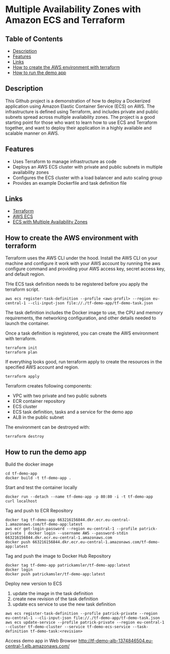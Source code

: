 # Multiple Availability Zones with Amazon ECS and Terraform

## Table of Contents

- [Description](#Description)
- [Features](#features)
- [Links](#links)
- [How to create the AWS environment with terraform](#how-to-create-the-aws-environment-with-terraform)
- [How to run the demo app](#how-to-run-the-demo-app)

##  Description

This Github project is a demonstration of how to deploy a Dockerized application using Amazon Elastic Container Service (ECS) on AWS. The infrastructure is defined using Terraform, and includes private and public subnets spread across multiple availability zones. The project is a good starting point for those who want to learn how to use ECS and Terraform together, and want to deploy their application in a highly available and scalable manner on AWS.

## Features

- Uses Terraform to manage infrastructure as code
- Deploys an AWS ECS cluster with private and public subnets in multiple availability zones
- Configures the ECS cluster with a load balancer and auto scaling group
- Provides an example Dockerfile and task definition file

## Links

- [Terraform](https://aws.amazon.com/terraform/)
- [AWS ECS](https://aws.amazon.com/ecs/)
- [ECS with Multiple Availability Zones](https://docs.aws.amazon.com/AmazonECS/latest/developerguide/create-service-discovery.html)


## How to create the AWS environment with terraform

Terraform uses the AWS CLI under the hood. Install the AWS CLI on your machine and configure it work with your AWS account by running the aws configure command and providing your AWS access key, secret access key, and default region.

THe ECS task definition needs to be registered before you apply the terraform script.
```shell
aws ecs register-task-definition --profile <aws-profil> --region eu-central-1 --cli-input-json file://./tf-demo-app/tf-demo-task.json
```

The task definition includes the Docker image to use, the CPU and memory requirements, the networking configuration, and other details needed to launch the container. 

Once a task definition is registered, you can create the AWS environment with terraform.
```shell
terraform init
terraform plan
```

If everything looks good, run terraform apply to create the resources in the specified AWS account and region.
```shell
terraform apply
```

Terraform creates following components:
* VPC with two private and two public subnets
* ECR container repository
* ECS cluster
* ECS task definition, tasks and a service for the demo app
* ALB in the public subnet

The environment can be destroyed with:
```shell
terraform destroy
```

## How to run the demo app

Build the docker image
```shell
cd tf-demo-app
docker build -t tf-demo-app .
```

Start and test the container locally
```shell
docker run --detach --name tf-demo-app -p 80:80 -i -t tf-demo-app
curl localhost
```

Tag and push to ECR Repository
```shell
docker tag tf-demo-app 663216156844.dkr.ecr.eu-central-1.amazonaws.com/tf-demo-app:latest
aws ecr get-login-password --region eu-central-1 --profile patrick-private | docker login --username AWS --password-stdin 663216156844.dkr.ecr.eu-central-1.amazonaws.com
docker push 663216156844.dkr.ecr.eu-central-1.amazonaws.com/tf-demo-app:latest
```

Tag and push the image to Docker Hub Repository
```shell
docker tag tf-demo-app patrickamsler/tf-demo-app:latest
docker login
docker push patrickamsler/tf-demo-app:latest
```

Deploy new version to ECS
1. update the image in the task definition
2. create new revision of the task definition
3. update ecs service to use the new task definition
```shell
aws ecs register-task-definition --profile patrick-private --region eu-central-1 --cli-input-json file://./tf-demo-app/tf-demo-task.json
aws ecs update-service --profile patrick-private --region eu-central-1 --cluster tf-demo-cluster --service tf-demo-ecs-service --task-definition tf-demo-task:<revision>
```

Access demo app in Web Browser http://tf-demo-alb-1374846504.eu-central-1.elb.amazonaws.com/
